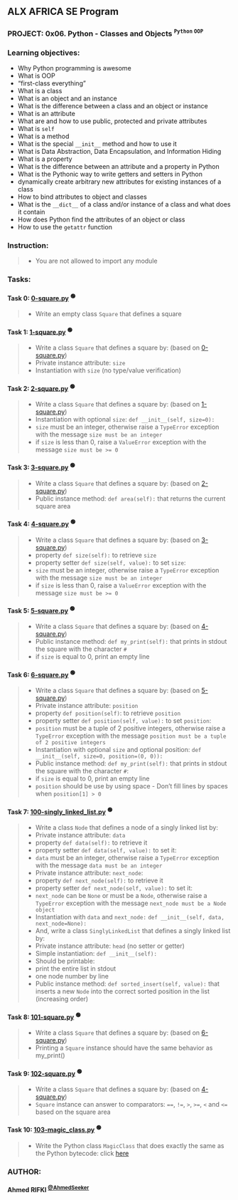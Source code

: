 ## ALX AFRICA SE Program

### **PROJECT: 0x06. Python - Classes and Objects <sup>`` Python `` `` OOP ``</sup>**
### **Learning objectives:**
 - Why Python programming is awesome
 - What is OOP
 - “first-class everything”
 - What is a class
 - What is an object and an instance
 - What is the difference between a class and an object or instance
 - What is an attribute
 - What are and how to use public, protected and private attributes
 - What is ``self``
 - What is a method
 - What is the special ``__init__`` method and how to use it
 - What is Data Abstraction, Data Encapsulation, and Information Hiding
 - What is a property
 - What is the difference between an attribute and a property in Python
 - What is the Pythonic way to write getters and setters in Python
 - dynamically create arbitrary new attributes for existing instances of a class
 - How to bind attributes to object and classes
 - What is the ``__dict__`` of a class and/or instance of a class and what does it contain
 - How does Python find the attributes of an object or class
 - How to use the ``getattr`` function

### **Instruction:**
> - You are not allowed to import any module

### **Tasks:**

#### **Task 0:** [0-square.py](0-square.py) <sup>:green_circle:</sup> <!-- :computer:💻 :mag_right:🔎 :mag:🔍 :bulb:💡 -->
> - Write an empty class ``Square`` that defines a square


#### **Task 1:** [1-square.py](1-square.py) <sup>:green_circle:</sup> <!-- :computer:💻 :mag_right:🔎 :mag:🔍 :bulb:💡 -->
> - Write a class ``Square`` that defines a square by: (based on [0-square.py](0-square.py))
> - Private instance attribute: ``size``
> - Instantiation with ``size`` (no type/value verification)

#### **Task 2:** [2-square.py](2-square.py) <sup>:green_circle:</sup> <!-- :computer:💻 :mag_right:🔎 :mag:🔍 :bulb:💡 -->
> - Write a class ``Square`` that defines a square by: (based on [1-square.py](1-square.py))
> - Instantiation with optional ``size``: ``def __init__(self, size=0):``
> - ``size`` must be an integer, otherwise raise a ``TypeError`` exception with the message ``size must be an integer``
> - if ``size`` is less than 0, raise a ``ValueError`` exception with the message ``size must be >= 0``

#### **Task 3:** [3-square.py](3-square.py) <sup>:green_circle:</sup> <!-- :computer:💻 :mag_right:🔎 :mag:🔍 :bulb:💡 -->
> - Write a class ``Square`` that defines a square by: (based on [2-square.py](2-square.py))
> - Public instance method: ``def area(self):`` that returns the current square area

#### **Task 4:** [4-square.py](4-square.py) <sup>:green_circle:</sup> <!-- :computer:💻 :mag_right:🔎 :mag:🔍 :bulb:💡 -->
> - Write a class ``Square`` that defines a square by: (based on [3-square.py](3-square.py))
> - property ``def size(self):`` to retrieve ``size`` 
> - property setter ``def size(self, value):`` to set ``size``:
> - ``size`` must be an integer, otherwise raise a ``TypeError`` exception with the message ``size must be an integer``
> - if ``size`` is less than 0, raise a ``ValueError`` exception with the message ``size must be >= 0``

#### **Task 5:** [5-square.py](5-square.py) <sup>:green_circle:</sup> <!-- :computer:💻 :mag_right:🔎 :mag:🔍 :bulb:💡 -->
> - Write a class ``Square`` that defines a square by: (based on [4-square.py](4-square.py))
> - Public instance method: ``def my_print(self):`` that prints in stdout the square with the character ``#``
> - if ``size`` is equal to 0, print an empty line

#### **Task 6:** [6-square.py](6-square.py) <sup>:green_circle:</sup> <!-- :computer:💻 :mag_right:🔎 :mag:🔍 :bulb:💡 -->
> - Write a class ``Square`` that defines a square by: (based on [5-square.py](5-square.py))
> - Private instance attribute: ``position``
> - property ``def position(self)``: to retrieve ``position``
> - property setter ``def position(self, value):`` to set ``position``:
> - ``position`` must be a tuple of 2 positive integers, otherwise raise a ``TypeError`` exception with the message ``position must be a tuple of 2 positive integers``
> - Instantiation with optional ``size`` and optional position: ``def __init__(self, size=0, position=(0, 0)):``
> - Public instance method: ``def my_print(self):`` that prints in stdout the square with the character ``#``:
> - if ``size`` is equal to 0, print an empty line
> - ``position`` should be use by using space - Don’t fill lines by spaces when ``position[1] > 0``

#### **Task 7:** [100-singly_linked_list.py](100-singly_linked_list.py) <sup>:green_circle:</sup> <!-- :computer:💻 :mag_right:🔎 :mag:🔍 :bulb:💡 -->
> - Write a class ``Node`` that defines a node of a singly linked list by:
> - Private instance attribute: ``data``
> - property ``def data(self):`` to retrieve it
> - property setter ``def data(self, value):`` to set it:
> - ``data`` must be an integer, otherwise raise a ``TypeError`` exception with the message ``data must be an integer``
> - Private instance attribute: ``next_node``:
> - property ``def next_node(self):`` to retrieve it
> - property setter ``def next_node(self, value):`` to set it:
> - ``next_node`` can be ``None`` or must be a ``Node``, otherwise raise a ``TypeError`` exception with the message ``next_node must be a Node object``
> - Instantiation with ``data`` and ``next_node:``  ``def __init__(self, data, next_node=None):``
> - And, write a class ``SinglyLinkedList`` that defines a singly linked list by:
> - Private instance attribute: ``head`` (no setter or getter)
> - Simple instantiation: ``def __init__(self):``
> - Should be printable:
> - print the entire list in stdout
> - one node number by line
> - Public instance method: ``def sorted_insert(self, value):`` that inserts a new ``Node`` into the correct sorted position in the list (increasing order)

#### **Task 8:** [101-square.py](101-square.py) <sup>:green_circle:</sup> <!-- :computer:💻 :mag_right:🔎 :mag:🔍 :bulb:💡 -->
> - Write a class ``Square`` that defines a square by: (based on [6-square.py](6-square.py))
> - Printing a ``Square`` instance should have the same behavior as my_print()

#### **Task 9:** [102-square.py](102-square.py) <sup>:green_circle:</sup> <!-- :computer:💻 :mag_right:🔎 :mag:🔍 :bulb:💡 -->
> - Write a class ``Square`` that defines a square by: (based on [4-square.py](4-square.py))
> - ``Square`` instance can answer to comparators: ``==``, ``!=``, ``>``, ``>=``, ``<`` and ``<=`` based on the square area

#### **Task 10:** [103-magic_class.py](103-magic_class.py) <sup>:green_circle:</sup> <!-- :computer:💻 :mag_right:🔎 :mag:🔍 :bulb:💡 -->
> - Write the Python class ``MagicClass`` that does exactly the same as the Python bytecode: click [here](103-bytecode.png)

### AUTHOR:
#### **Ahmed RIFKI** <sup>[@AhmedSeeker](https://github.com/AhmedSeeker)</sup>
